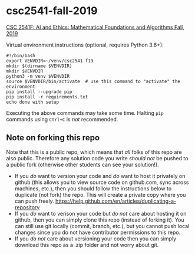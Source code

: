 # csc2541-fall-2019
[CSC 2541F: AI and Ethics: Mathematical Foundations and Algorithms Fall,
2019](http://www.cs.toronto.edu/~toni/Courses/Fairness/fair.html)

Virtual environment instructions (optional, requires Python 3.6+):
```
#!/bin/bash
export VENVDIR=~/venv/csc2541-f19
mkdir $(dirname $VENVDIR)
mkdir $VENVDIR
python3 -m venv $VENVDIR
source $VENVDIR/bin/activate  # use this command to "activate" the environment
pip install --upgrade pip
pip install -r requirements.txt
echo done with setup
```

Executing the above commands may take some time.
Halting `pip` commands using `Ctrl+C` is _not_ recommended.

## Note on forking this repo
Note that this is a public repo, which means that _all_ folks of this repo are also public. 
Therefore any solution code you write _should not_ be pushed to a public fork (otherwise other students can see your solution!). 
* If you _do_ want to version your code and _do_ want to host it privately on github (this allows you to view source code on github.com, sync across machines, etc.), then you should follow the instructions below to duplicate (not fork) the repo.
This will create a private copy where you can push freely.
https://help.github.com/en/articles/duplicating-a-repository
* If you _do_ want to verison your code but _do not_ care about hosting it on github, then you can simply clone this repo (instead of forking it). You can still use git locally (commit, branch, etc.), but you cannot push local changes since you do not have contributor permissions to this repo.
* If you _do not_ care about versioning your code then you can simply download this repo as a .zip folder and not worry about git.
